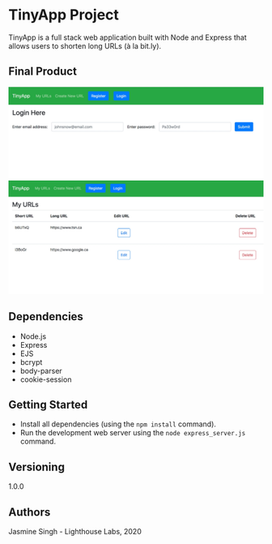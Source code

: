# TinyApp Project

TinyApp is a full stack web application built with Node and Express that allows users to shorten long URLs (à la bit.ly).

## Final Product

!["screenshot description"](https://github.com/jasminesingh0509/tinyapp/blob/master/docs/Login.jpeg?raw=true)
!["screenshot description"](https://github.com/jasminesingh0509/tinyapp/blob/master/docs/URL.jpeg?raw=true)

## Dependencies

- Node.js
- Express
- EJS
- bcrypt
- body-parser
- cookie-session

## Getting Started

- Install all dependencies (using the `npm install` command).
- Run the development web server using the `node express_server.js` command.

## Versioning
1.0.0

## Authors
Jasmine Singh - Lighthouse Labs, 2020